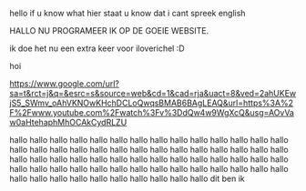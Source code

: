 hello if u know what hier staat u know dat i cant spreek english

HALLO NU PROGRAMEER IK OP DE GOEIE WEBSITE.

ik doe het nu een extra keer voor iloverichel :D


hoi


https://www.google.com/url?sa=t&rct=j&q=&esrc=s&source=web&cd=1&cad=rja&uact=8&ved=2ahUKEwjS5_SWmv_oAhVKNOwKHchDCLoQwqsBMAB6BAgLEAQ&url=https%3A%2F%2Fwww.youtube.com%2Fwatch%3Fv%3DdQw4w9WgXcQ&usg=AOvVaw0aHtehaphMhOCAkCydRLZU

hallo
hallo
hallo
hallo
hallo
hallo
hallo
hallo
hallo
hallo
hallo
hallo
hallo
hallo
hallo
hallo
hallo
hallo
hallo
hallo
hallo
hallo
hallo
hallo
hallo
hallo
hallo
hallo
hallo
hallo
hallo
hallo
hallo
hallo
hallo
hallo
hallo
hallo
hallo
hallo
hallo
hallo
hallo
hallo
hallo
hallo
hallo
hallo
hallo
hallo
hallo
hallo
hallo
hallo
hallo
hallo
hallo
hallo
hallo
hallo
hallo
hallo
hallo
hallo
hallo
hallo dit ben ik